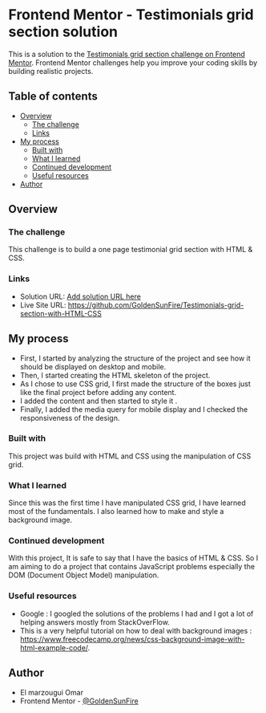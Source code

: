 # Frontend Mentor - Testimonials grid section solution

This is a solution to the [Testimonials grid section challenge on Frontend Mentor](https://www.frontendmentor.io/challenges/testimonials-grid-section-Nnw6J7Un7). Frontend Mentor challenges help you improve your coding skills by building realistic projects. 

## Table of contents

- [Overview](#overview)
  - [The challenge](#the-challenge)
  - [Links](#links)
- [My process](#my-process)
  - [Built with](#built-with)
  - [What I learned](#what-i-learned)
  - [Continued development](#continued-development)
  - [Useful resources](#useful-resources)
- [Author](#author)


## Overview

### The challenge

This challenge is to build a one page testimonial grid section with HTML & CSS.

### Links

- Solution URL: [Add solution URL here](https://your-solution-url.com)
- Live Site URL: https://github.com/GoldenSunFire/Testimonials-grid-section-with-HTML-CSS

## My process
- First, I started by analyzing the structure of the project and see how it should be displayed on desktop and mobile.
- Then, I started creating the HTML skeleton of the project.
- As I chose to use CSS grid, I first made the structure of the boxes just like the final project before adding any content.
- I added the content and then started to style it .
- Finally, I added the media query for mobile display and I checked the responsiveness of the design.

### Built with

This project was build with HTML and CSS using the manipulation of CSS grid.


### What I learned

Since this was the first time I have manipulated CSS grid, I have learned most of the fundamentals.
I also learned how to make and style a background image.

### Continued development

With this project, It is safe to say that I have the basics of HTML & CSS. So I am aiming to do a project
that contains JavaScript problems especially the DOM (Document Object Model) manipulation.

### Useful resources

- Google : I googled the solutions of the problems I had and I got a lot of helping answers mostly from StackOverFlow.
- This is a very helpful tutorial on how to deal with background images : https://www.freecodecamp.org/news/css-background-image-with-html-example-code/.

## Author

- El marzougui Omar
- Frontend Mentor - [@GoldenSunFire](https://www.frontendmentor.io/profile/GoldenSunFire)
